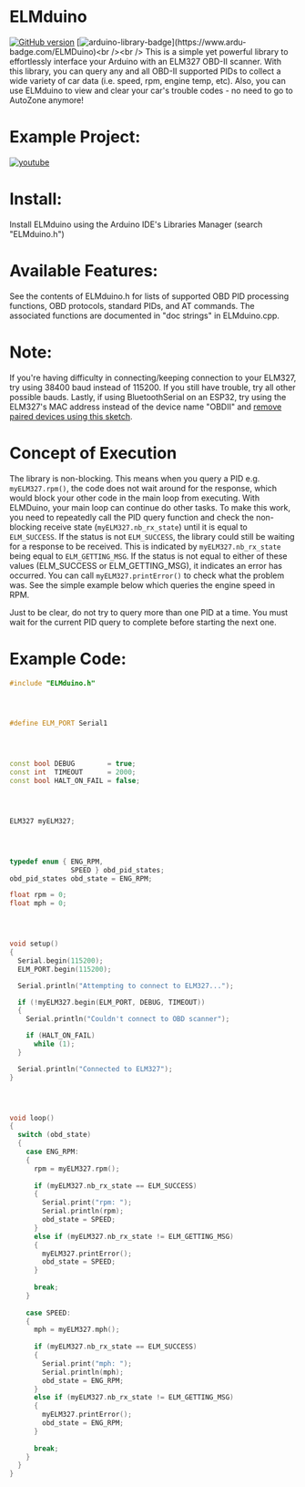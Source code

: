 # ELMduino
[![GitHub version](https://badge.fury.io/gh/PowerBroker2%2FELMduino.svg)](https://badge.fury.io/gh/PowerBroker2%2FELMduino) [![arduino-library-badge](https://www.ardu-badge.com/badge/ELMDuino.svg?)](https://www.ardu-badge.com/ELMDuino)<br /><br />
This is a simple yet powerful library to effortlessly interface your Arduino with an ELM327 OBD-II scanner. With this library, you can query any and all OBD-II supported PIDs to collect a wide variety of car data (i.e. speed, rpm, engine temp, etc). Also, you can use ELMduino to view and clear your car's trouble codes - no need to go to AutoZone anymore!

# Example Project:

[![youtube](https://user-images.githubusercontent.com/20977405/102416634-2fa0ab80-3fc8-11eb-8baf-d24a6a27bd3f.PNG)](https://www.youtube.com/watch?v=JxBvukUipc4&feature=youtu.be)

# Install:
Install ELMduino using the Arduino IDE's Libraries Manager (search "ELMduino.h")

# Available Features:
See the contents of ELMduino.h for lists of supported OBD PID processing functions, OBD protocols, standard PIDs, and AT commands. The associated functions are documented in "doc strings" in ELMduino.cpp.

# Note:
If you're having difficulty in connecting/keeping connection to your ELM327, try using 38400 baud instead of 115200. If you still have trouble, try all other possible bauds. Lastly, if using BluetoothSerial on an ESP32, try using the ELM327's MAC address instead of the device name "OBDII" and [remove paired devices using this sketch](https://github.com/espressif/arduino-esp32/blob/master/libraries/BluetoothSerial/examples/bt_remove_paired_devices/bt_remove_paired_devices.ino).

# Concept of Execution
The library is non-blocking. This means when you query a PID e.g. `myELM327.rpm()`, the code does not wait around for the response, which would block your other code in the main loop from executing. With ELMDuino, your main loop can continue do other tasks. To make this work, you need to repeatedly call the PID query function and check the non-blocking receive state (`myELM327.nb_rx_state`) until it is equal to `ELM_SUCCESS`. If the status is not `ELM_SUCCESS`, the library could still be waiting for a response to be received. This is indicated by `myELM327.nb_rx_state` being equal to `ELM_GETTING_MSG`. If the status is not equal to either of these values (ELM_SUCCESS or ELM_GETTING_MSG), it indicates an error has occurred. You can call `myELM327.printError()` to check what the problem was. See the simple example below which queries the engine speed in RPM.

Just to be clear, do not try to query more than one PID at a time. You must wait for the current PID query to complete before starting the next one.

# Example Code:
```C++
#include "ELMduino.h"




#define ELM_PORT Serial1




const bool DEBUG        = true;
const int  TIMEOUT      = 2000;
const bool HALT_ON_FAIL = false;




ELM327 myELM327;




typedef enum { ENG_RPM,
               SPEED } obd_pid_states;
obd_pid_states obd_state = ENG_RPM;

float rpm = 0;
float mph = 0;




void setup()
{
  Serial.begin(115200);
  ELM_PORT.begin(115200);

  Serial.println("Attempting to connect to ELM327...");

  if (!myELM327.begin(ELM_PORT, DEBUG, TIMEOUT))
  {
    Serial.println("Couldn't connect to OBD scanner");

    if (HALT_ON_FAIL)
      while (1);
  }

  Serial.println("Connected to ELM327");
}




void loop()
{
  switch (obd_state)
  {
    case ENG_RPM:
    {
      rpm = myELM327.rpm();
      
      if (myELM327.nb_rx_state == ELM_SUCCESS)
      {
        Serial.print("rpm: ");
        Serial.println(rpm);
        obd_state = SPEED;
      }
      else if (myELM327.nb_rx_state != ELM_GETTING_MSG)
      {
        myELM327.printError();
        obd_state = SPEED;
      }
      
      break;
    }
    
    case SPEED:
    {
      mph = myELM327.mph();
      
      if (myELM327.nb_rx_state == ELM_SUCCESS)
      {
        Serial.print("mph: ");
        Serial.println(mph);
        obd_state = ENG_RPM;
      }
      else if (myELM327.nb_rx_state != ELM_GETTING_MSG)
      {
        myELM327.printError();
        obd_state = ENG_RPM;
      }
      
      break;
    }
  }
}
```
